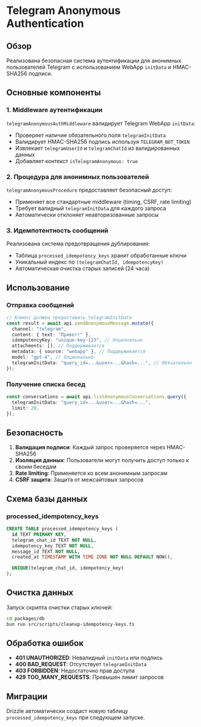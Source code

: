 # Telegram Anonymous Authentication

## Обзор

Реализована безопасная система аутентификации для анонимных пользователей Telegram с использованием WebApp `initData` и HMAC-SHA256 подписи.

## Основные компоненты

### 1. Middleware аутентификации

`telegramAnonymousAuthMiddleware` валидирует Telegram WebApp `initData`:

- Проверяет наличие обязательного поля `telegramInitData`
- Валидирует HMAC-SHA256 подпись используя `TELEGRAM_BOT_TOKEN`
- Извлекает `telegramUserId` и `telegramChatId` из валидированных данных
- Добавляет контекст `isTelegramAnonymous: true`

### 2. Процедура для анонимных пользователей

`telegramAnonymousProcedure` предоставляет безопасный доступ:

- Применяет все стандартные middleware (timing, CSRF, rate limiting)
- Требует валидный `telegramInitData` для каждого запроса
- Автоматически отклоняет неавторизованные запросы

### 3. Идемпотентность сообщений

Реализована система предотвращения дублирования:

- Таблица `processed_idempotency_keys` хранит обработанные ключи
- Уникальный индекс по `(telegramChatId, idempotencyKey)`
- Автоматическая очистка старых записей (24 часа)

## Использование

### Отправка сообщений

```typescript
// Клиент должен предоставить telegramInitData
const result = await api.sendAnonymousMessage.mutate({
  channel: "telegram",
  content: { text: "Привет!" },
  idempotencyKey: "unique-key-123", // Опционально
  attachments: [], // Поддерживается
  metadata: { source: "webapp" }, // Поддерживается
  model: "gpt-4", // Опционально
  telegramInitData: "query_id=...&user=...&hash=...", // Обязательно
});
```

### Получение списка бесед

```typescript
const conversations = await api.listAnonymousConversations.query({
  telegramInitData: "query_id=...&user=...&hash=...",
  limit: 20,
});
```

## Безопасность

1. **Валидация подписи**: Каждый запрос проверяется через HMAC-SHA256
2. **Изоляция данных**: Пользователи могут получить доступ только к своим беседам
3. **Rate limiting**: Применяется ко всем анонимным запросам
4. **CSRF защита**: Защита от межсайтовых запросов

## Схема базы данных

### processed_idempotency_keys

```sql
CREATE TABLE processed_idempotency_keys (
  id TEXT PRIMARY KEY,
  telegram_chat_id TEXT NOT NULL,
  idempotency_key TEXT NOT NULL,
  message_id TEXT NOT NULL,
  created_at TIMESTAMP WITH TIME ZONE NOT NULL DEFAULT NOW(),

  UNIQUE(telegram_chat_id, idempotency_key)
);
```

## Очистка данных

Запуск скрипта очистки старых ключей:

```bash
cd packages/db
bun run src/scripts/cleanup-idempotency-keys.ts
```

## Обработка ошибок

- **401 UNAUTHORIZED**: Невалидный `initData` или подпись
- **400 BAD_REQUEST**: Отсутствует `telegramInitData`
- **403 FORBIDDEN**: Недостаточно прав доступа
- **429 TOO_MANY_REQUESTS**: Превышен лимит запросов

## Миграции

Drizzle автоматически создаст новую таблицу `processed_idempotency_keys` при следующем запуске.
